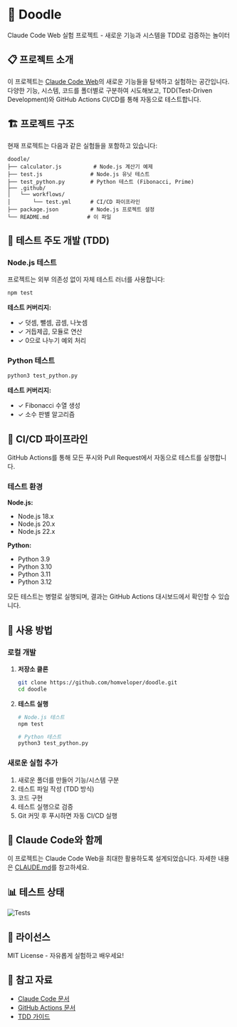 # 🎨 Doodle

Claude Code Web 실험 프로젝트 - 새로운 기능과 시스템을 TDD로 검증하는 놀이터

## 📋 프로젝트 소개

이 프로젝트는 [Claude Code Web](https://claude.com/claude-code)의 새로운 기능들을 탐색하고 실험하는 공간입니다. 다양한 기능, 시스템, 코드를 폴더별로 구분하여 시도해보고, TDD(Test-Driven Development)와 GitHub Actions CI/CD를 통해 자동으로 테스트합니다.

## 🏗️ 프로젝트 구조

현재 프로젝트는 다음과 같은 실험들을 포함하고 있습니다:

```
doodle/
├── calculator.js          # Node.js 계산기 예제
├── test.js               # Node.js 유닛 테스트
├── test_python.py        # Python 테스트 (Fibonacci, Prime)
├── .github/
│   └── workflows/
│       └── test.yml      # CI/CD 파이프라인
├── package.json          # Node.js 프로젝트 설정
└── README.md            # 이 파일
```

## 🧪 테스트 주도 개발 (TDD)

### Node.js 테스트

프로젝트는 외부 의존성 없이 자체 테스트 러너를 사용합니다:

```bash
npm test
```

**테스트 커버리지:**
- ✓ 덧셈, 뺄셈, 곱셈, 나눗셈
- ✓ 거듭제곱, 모듈로 연산
- ✓ 0으로 나누기 예외 처리

### Python 테스트

```bash
python3 test_python.py
```

**테스트 커버리지:**
- ✓ Fibonacci 수열 생성
- ✓ 소수 판별 알고리즘

## 🚀 CI/CD 파이프라인

GitHub Actions를 통해 모든 푸시와 Pull Request에서 자동으로 테스트를 실행합니다.

### 테스트 환경

**Node.js:**
- Node.js 18.x
- Node.js 20.x
- Node.js 22.x

**Python:**
- Python 3.9
- Python 3.10
- Python 3.11
- Python 3.12

모든 테스트는 병렬로 실행되며, 결과는 GitHub Actions 대시보드에서 확인할 수 있습니다.

## 🎯 사용 방법

### 로컬 개발

1. **저장소 클론**
   ```bash
   git clone https://github.com/homveloper/doodle.git
   cd doodle
   ```

2. **테스트 실행**
   ```bash
   # Node.js 테스트
   npm test

   # Python 테스트
   python3 test_python.py
   ```

### 새로운 실험 추가

1. 새로운 폴더를 만들어 기능/시스템 구분
2. 테스트 파일 작성 (TDD 방식)
3. 코드 구현
4. 테스트 실행으로 검증
5. Git 커밋 후 푸시하면 자동 CI/CD 실행

## 🤖 Claude Code와 함께

이 프로젝트는 Claude Code Web을 최대한 활용하도록 설계되었습니다. 자세한 내용은 [CLAUDE.md](./CLAUDE.md)를 참고하세요.

## 📊 테스트 상태

![Tests](https://github.com/homveloper/doodle/actions/workflows/test.yml/badge.svg)

## 📝 라이선스

MIT License - 자유롭게 실험하고 배우세요!

## 🔗 참고 자료

- [Claude Code 문서](https://docs.claude.com/claude-code)
- [GitHub Actions 문서](https://docs.github.com/actions)
- [TDD 가이드](https://en.wikipedia.org/wiki/Test-driven_development)
